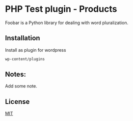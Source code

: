 # PHP Test plugin - Products

Foobar is a Python library for dealing with word pluralization.

## Installation

Install as plugin for wordpress

```bash
wp-content/plugins
```



## Notes:

Add some note.

## License
[MIT](https://choosealicense.com/licenses/mit/)